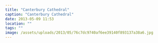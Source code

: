 ```yaml
---
title: "Canterbury Cathedral"
caption: "Canterbury Cathedral"
date: 2013-05-09 11:53
location: ""
tags: ""
image: /assets/uploads/2013/05/76c7dc9740af6ee39140f893137a38a6.jpg
---
```

